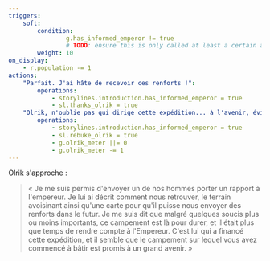 ```yaml
---
triggers:
    soft:
        condition:
                g.has_informed_emperor != true
                # TODO: ensure this is only called at least a certain amount of turn after the introduction
        weight: 10
on_display:
    - r.population -= 1
actions:
    "Parfait. J'ai hâte de recevoir ces renforts !":
        operations:
            - storylines.introduction.has_informed_emperor = true
            - sl.thanks_olrik = true
    "Olrik, n'oublie pas qui dirige cette expédition... à l'avenir, évite les initiatives.":
        operations:
            - storylines.introduction.has_informed_emperor = true
            - sl.rebuke_olrik = true
            - g.olrik_meter ||= 0
            - g.olrik_meter -= 1
---
```


Olrik s'approche :

> « Je me suis permis d'envoyer un de nos hommes porter un rapport à l'empereur. Je lui ai décrit comment nous retrouver, le terrain avoisinant ainsi qu'une carte pour qu'il puisse nous envoyer des renforts dans le futur. 
Je me suis dit que malgré quelques soucis plus ou moins importants, ce campement est là pour durer, et il était plus que temps de rendre compte à l'Empereur. C'est lui qui a financé cette expédition, et il semble que le campement sur lequel vous avez commencé à bâtir est promis à un grand avenir. »
